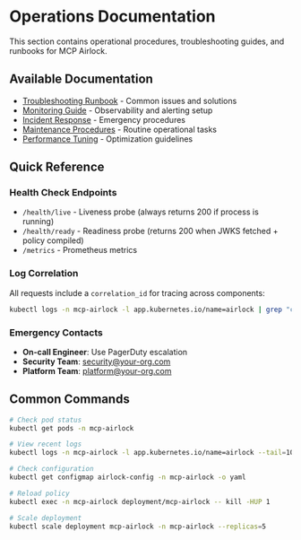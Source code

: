 # Operations Documentation

This section contains operational procedures, troubleshooting guides, and runbooks for MCP Airlock.

## Available Documentation

- [Troubleshooting Runbook](troubleshooting.md) - Common issues and solutions
- [Monitoring Guide](monitoring.md) - Observability and alerting setup
- [Incident Response](incident-response.md) - Emergency procedures
- [Maintenance Procedures](maintenance.md) - Routine operational tasks
- [Performance Tuning](performance-tuning.md) - Optimization guidelines

## Quick Reference

### Health Check Endpoints
- `/health/live` - Liveness probe (always returns 200 if process is running)
- `/health/ready` - Readiness probe (returns 200 when JWKS fetched + policy compiled)
- `/metrics` - Prometheus metrics

### Log Correlation
All requests include a `correlation_id` for tracing across components:
```bash
kubectl logs -n mcp-airlock -l app.kubernetes.io/name=airlock | grep "correlation_id=abc123"
```

### Emergency Contacts
- **On-call Engineer**: Use PagerDuty escalation
- **Security Team**: security@your-org.com
- **Platform Team**: platform@your-org.com

## Common Commands

```bash
# Check pod status
kubectl get pods -n mcp-airlock

# View recent logs
kubectl logs -n mcp-airlock -l app.kubernetes.io/name=airlock --tail=100

# Check configuration
kubectl get configmap airlock-config -n mcp-airlock -o yaml

# Reload policy
kubectl exec -n mcp-airlock deployment/mcp-airlock -- kill -HUP 1

# Scale deployment
kubectl scale deployment mcp-airlock -n mcp-airlock --replicas=5
```